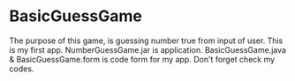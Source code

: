 # BasicGuessGame

The purpose of this game, is guessing number true from input of user.
This is my first app.
NumberGuessGame.jar is application.
BasicGuessGame.java & BasicGuessGame.form is code form for my app.
Don't forget check my codes.
